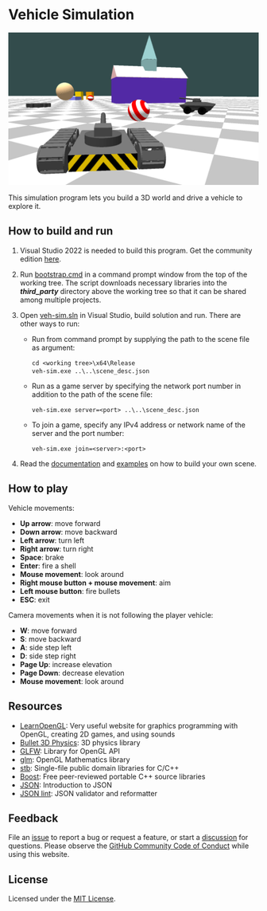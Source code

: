 # Vehicle Simulation

![App screen](app_screen.png "App screen")

This simulation program lets you build a 3D world and drive a vehicle to explore it.

## How to build and run

1. Visual Studio 2022 is needed to build this program. Get the community edition [here](https://visualstudio.microsoft.com/thank-you-downloading-visual-studio/?sku=Community&channel=Release&version=VS2022&source=VSLandingPage&cid=2030&passive=false).

2. Run [bootstrap.cmd](bootstrap.cmd) in a command prompt window from the top of the working tree. The script downloads necessary libraries into the ***third_party*** directory above the working tree so that it can be shared among multiple projects.

3. Open [veh-sim.sln](veh-sim.sln) in Visual Studio, build solution and run. There are other ways to run:

    * Run from command prompt by supplying the path to the scene file as argument: 
        ```
        cd <working tree>\x64\Release
        veh-sim.exe ..\..\scene_desc.json
        ```
    * Run as a game server by specifying the network port number in addition to the path of the scene file:  
        ```
        veh-sim.exe server=<port> ..\..\scene_desc.json
        ```
    * To join a game, specify any IPv4 address or network name of the server and the port number:
        ```
        veh-sim.exe join=<server>:<port>
        ```

4. Read the [documentation](docs/scene_desc.md) and [examples](docs/examples.json) on how to build your own scene.

## How to play

Vehicle movements:

* **Up arrow**: move forward
* **Down arrow**: move backward
* **Left arrow**: turn left
* **Right arrow**: turn right
* **Space**: brake
* **Enter**: fire a shell
* **Mouse movement**: look around
* **Right mouse button + mouse movement**: aim
* **Left mouse button**: fire bullets
* **ESC**: exit

Camera movements when it is not following the player vehicle:

* **W**: move forward
* **S**: move backward
* **A**: side step left
* **D**: side step right
* **Page Up**: increase elevation
* **Page Down**: decrease elevation
* **Mouse movement**: look around

## Resources

* [LearnOpenGL](https://learnopengl.com/): Very useful website for graphics programming with OpenGL, creating 2D games, and using sounds
* [Bullet 3D Physics](https://pybullet.org/): 3D physics library
* [GLFW](https://www.glfw.org/): Library for OpenGL API
* [glm](https://glm.g-truc.net/): OpenGL Mathematics library
* [stb](https://github.com/nothings/stb): Single-file public domain libraries for C/C++
* [Boost](https://www.boost.org/): Free peer-reviewed portable C++ source libraries 
* [JSON](https://www.json.org/): Introduction to JSON 
* [JSON lint](https://jsonlint.com/): JSON validator and reformatter

## Feedback

File an [issue](https://github.com/isaacchou/veh-sim/issues) to report a bug or request a feature, or start a [discussion](https://github.com/isaacchou/veh-sim/discussions) for questions. Please observe the [GitHub Community Code of Conduct](https://docs.github.com/en/site-policy/github-terms/github-community-code-of-conduct) while using this website.

## License

Licensed under the [MIT License](LICENSE).
